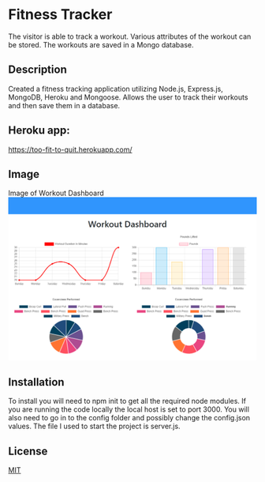 # Fitness Tracker
The visitor is able to track a workout. Various attributes of the workout can be stored. The workouts are saved in a Mongo database.

## Description 
Created a fitness tracking application utilizing Node.js, Express.js, MongoDB, Heroku and Mongoose. Allows the user to track their workouts and then save them in a database.

## Heroku app: 
https://too-fit-to-quit.herokuapp.com/

## Image
Image of Workout Dashboard
![Image of user's view when looking at the Workout Dashboard](./public/images/workout-dashboard.png)

## Installation 
To install you will need to npm init to get all the required node modules. If you are running the code locally the local host is set to port 3000. You will also need to go in to the config folder and possibly change the config.json values. The file I used to start the project is server.js.

## License
[MIT](https://choosealicense.com/licenses/mit/)
